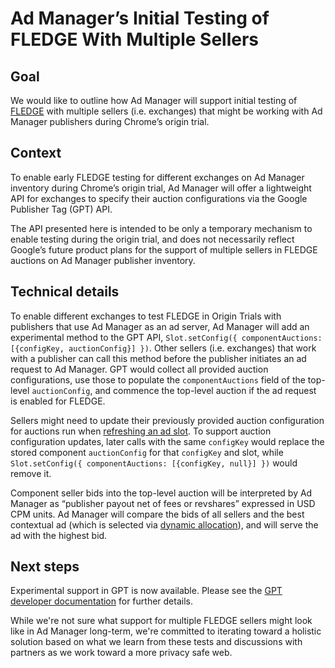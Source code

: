 # Ad Manager’s Initial Testing of FLEDGE With Multiple Sellers
## Goal
We would like to outline how Ad Manager will support initial testing of [FLEDGE](https://github.com/WICG/turtledove/blob/main/FLEDGE.md) with multiple sellers (i.e. exchanges) that might be working with Ad Manager publishers during Chrome’s origin trial. 

## Context 
To enable early FLEDGE testing for different exchanges on Ad Manager inventory during Chrome’s origin trial, Ad Manager will offer a lightweight API for exchanges to specify their auction configurations via the Google Publisher Tag (GPT) API. 

The API presented here is intended to be only a temporary mechanism to enable testing during the origin trial, and does not necessarily reflect Google’s future product plans for the support of multiple sellers in FLEDGE auctions on Ad Manager publisher inventory.

## Technical details
To enable different exchanges to test FLEDGE in Origin Trials with publishers that use Ad Manager as an ad server, Ad Manager will add an experimental method to the GPT API, `Slot.setConfig({ componentAuctions: [{configKey, auctionConfig}] })`. Other sellers (i.e. exchanges) that work with a publisher can call this method before the publisher initiates an ad request to Ad Manager. GPT would collect all provided auction configurations, use those to populate the `componentAuctions` field of the top-level `auctionConfig`, and commence the top-level auction if the ad request is enabled for FLEDGE.

Sellers might need to update their previously provided auction configuration for auctions run when [refreshing an ad slot](https://developers.google.com/publisher-tag/samples/refresh). To support auction configuration updates, later calls with the same `configKey` would replace the stored component `auctionConfig` for that `configKey` and slot, while `Slot.setConfig({ componentAuctions: [{configKey, null}] })` would remove it.

Component seller bids into the top-level auction will be interpreted by Ad Manager as “publisher payout net of fees or revshares” expressed in USD CPM units. Ad Manager will compare the bids of all sellers and the best contextual ad (which is selected via [dynamic allocation](https://support.google.com/admanager/answer/3721872?hl=en)), and will serve the ad with the highest bid.

## Next steps
Experimental support in GPT is now available. Please see the [GPT developer documentation](https://developers.google.com/publisher-tag/reference#googletag.config.componentauctionconfig) for further details. 

While we're not sure what support for multiple FLEDGE sellers might look like in Ad Manager long-term, we're committed to iterating toward a holistic solution based on what we learn from these tests and discussions with partners as we work toward a more privacy safe web. 
